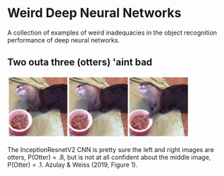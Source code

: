 # Weird Deep Neural Networks

A collection of examples of weird inadequacies in the object recognition performance of deep neural networks. 

## Two outa three (otters) 'aint bad

![otters](/assets/img/otters.png)

The InceptionResnetV2 CNN is pretty sure the left and right images are otters, P(Otter) = .8, but is not at all confident about the middle image, P(Otter) = .1. Azulay & Weiss (2019, Figure 1). 

